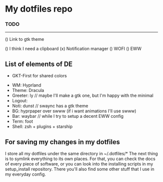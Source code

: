 # My dotfiles repo

### TODO
---------------
() Link to gtk theme

() I think I need a clipboard
(x) Notification manager
() WOFI
() EWW

## List of elements of DE
* GKT-First for shared colors
- WM: Hyprland
- Theme: Dracula
- Greeter: ly // maybe I'll make a gtk one, but I'm happy with the minimal
- Logout: 
- Noti: dunst // swaync has a gtk theme
- BG: hyprpaper over swww (if i want animations I'll use swww)
- Bar: waybar // while I try to setup a decent EWW config
- Term: foot
- Shell: zsh + plugins + starship


## For saving my changes in my dotfiles

I store all my dotfiles under the same directory in ~/.dotfiles/\*
The next thing is to symlink everything to its own places.
For that, you can check the docs of every piece of software, or you can look into the installing scripts in my setup_install repository. There you'll also find some other stuff that I use in my everyday config.


